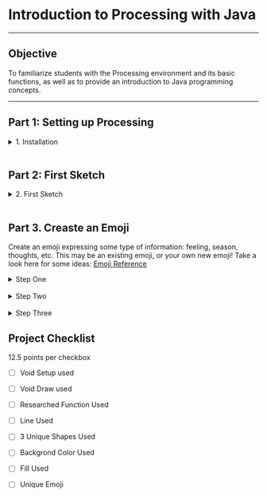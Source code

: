 # Introduction to Processing with Java

---

## Objective

To familiarize students with the Processing environment and its basic functions, as well as to provide an introduction to Java programming concepts.

---

## Part 1: Setting up Processing

<details>
<summary>1. Installation</summary>


  Download and install the Processing software from <a href="https://processing.org/reference">Processing Reference</a>


  Open the Processing IDE and familiarize yourself with the interface.
</details>
<br>

## Part 2: First Sketch

<details>
<summary>2. First Sketch</summary>

Before looking at the answer, research and document how to create a new sketch, and record your answer. Next, verify your code below, and define excatly what each word is doing
<br>

<details>
<summary>Code Answer</summary>

<img src='circle.png'>


</details>
<br>


Press the play button (or Ctrl+R) to run your sketch.

<details>
<summary>Detailed Answer</summary>


You should see a window with a circle in the center of it. This is because the <pre>
  <code>size(400, 400)</code></pre> function sets the size of the window to be 400x400 pixels, the <pre>
  <code>background(200)</code></pre> function sets the background color to a shade of gray, and the <pre>
  <code>ellipse(200, 200, 50, 50)  </code>
</pre>function draws a circle in the center of the window with a width and height of 50 pixels.

Void means the function will not return a value
the () is where an argument for the function would go
{} denotes everything that belongs to the function

</details>

<details>
  <summary> Void Setup </summary>

  Imagine you have a sketchbook. Before you start drawing, you might prepare your page, decide on the background color, or choose your tools. Once everything's set up, you start drawing, and maybe you keep drawing patterns over and over on the same page.

**1. `void setup()`: Preparing Your Sketchbook**

In Processing, the `void setup()` function is like preparing your sketchbook. It runs once, right at the beginning when you first start your program.

Inside `void setup()`, you can:
- Set the size of your canvas (using the `size()` function).
- Choose the background color (with the `background()` function).
- Initialize variables.
- Load images, fonts, or sounds you want to use later.
- Basically, any initial preparations you need before your main drawing begins.

Example:

<pre>
  <code>
  void setup() {
      size(400, 400);          // Set canvas size to 400 pixels by 400 pixels
      background(255, 0, 0);   // Set background color to red
    }
  </code> </pre>
  
</details>
<details>
  <summary> Void Draw </summary>
   
  `void draw()`: Continuously Drawing on Your Canvas

  Now, the `void draw()` function is like the act of drawing on that prepared sketchbook page. But there's a twist! Whatever you put inside `void     draw()` happens over and over again, almost like you're drawing, erasing, and redrawing repeatedly super fast (typically 60 times per second).

  This makes it perfect for animations, games, or any interactive programs where things change over time.

  Inside `void draw()`, you can:
  - Draw shapes (like circles, rectangles, lines, etc.).
  - Check for user inputs (like mouse clicks or key presses).
  - Update positions of objects for animations.
  - Change colors, sizes, or any other properties of your drawings.

Example:
<pre>

  <code>

  void draw() {
    background(220);         // Set a gray background every frame
    ellipse(mouseX, mouseY, 50, 50);  // Draw a circle at the mouse position
  }
  </code>
</pre>
  Give the code example a try!
</deatails>


Here, the `ellipse()` function draws a circle. The `mouseX` and `mouseY` are special variables that always store the current position of the mouse. Since `draw()` is running over and over, the circle will appear to follow your mouse as you move it around the canvas!

**In summary:**
- `void setup()`: Run once at the beginning. Set the stage!
- `void draw()`: Run continuously after setup. It's where the action happens!

When you're just starting, remember that it's okay if things don't make perfect sense right away. With time and practice, it'll become second nature! And the most important thing is to have fun experimenting and creating with Processing.
</details>




</details>

<br>

## Part 3. Creaste an Emoji

Create an emoji expressing some type of information: feeling, season, thoughts, etc. This may be an existing emoji, or your own new emoji! Take a look here for some ideas: <a href="https://emojipedia.org/" width="700" height="600">Emoji Reference</a>


<details>
<summary>Step One</summary>

1. Set the canvas size, background color, and shape color:
<br>
<img src="https://github.com/riverdaleGithub/processing_23_24/blob/main/imgs/j1/coords.png?raw=true" alt="meow" width="700" height="600">


</details>

<br>
<details>
<summary>Step Two</summary>

2. Use geometry to create the face:
<br>
<img src="https://github.com/riverdaleGithub/processing_23_24/blob/main/imgs/j1/geometry.png?raw=true" alt="meow" width="700" height="600">
</details>
<br>
<details>
<summary>Step Three</summary>

3. Use Documentation to pick one new function to use in your assignment:
   <a href="https://processing.org/reference"> Processing Documentation </a>

</details>

## Project Checklist
12.5 points per checkbox

- [ ] Void Setup used
- [ ] Void Draw used
- [ ] Researched Function Used
- [ ] Line Used
- [ ] 3 Unique Shapes Used
- [ ] Backgrond Color Used
- [ ] Fill Used
- [ ] Unique Emoji

